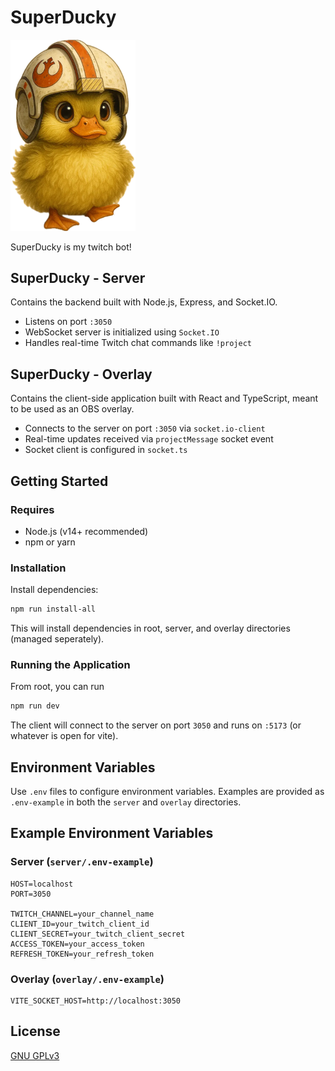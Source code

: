 # SuperDucky

<p>
  <img src="overlay/public/animations/ducky-walking.webp" alt="SuperDucky" width="200" />
</p>

SuperDucky is my twitch bot!

## SuperDucky - Server

Contains the backend built with Node.js, Express, and Socket.IO.

- Listens on port `:3050`
- WebSocket server is initialized using `Socket.IO`
- Handles real-time Twitch chat commands like `!project`

## SuperDucky - Overlay

Contains the client-side application built with React and TypeScript, meant to be used as an OBS overlay.

- Connects to the server on port `:3050` via `socket.io-client`
- Real-time updates received via `projectMessage` socket event
- Socket client is configured in `socket.ts`

## Getting Started

### Requires

- Node.js (v14+ recommended)
- npm or yarn

### Installation

Install dependencies:

```bash
npm run install-all
```

This will install dependencies in root, server, and overlay directories (managed seperately).

### Running the Application

From root, you can run

```bash
npm run dev
```

The client will connect to the server on port `3050` and runs on `:5173` (or whatever is open for vite).

## Environment Variables

Use `.env` files to configure environment variables. Examples are provided as `.env-example` in both the `server` and `overlay` directories.

## Example Environment Variables

### Server (`server/.env-example`)

```env.local
HOST=localhost
PORT=3050

TWITCH_CHANNEL=your_channel_name
CLIENT_ID=your_twitch_client_id
CLIENT_SECRET=your_twitch_client_secret
ACCESS_TOKEN=your_access_token
REFRESH_TOKEN=your_refresh_token
```

### Overlay (`overlay/.env-example`)

```env
VITE_SOCKET_HOST=http://localhost:3050
```

## License

[GNU GPLv3](LICENSE)
